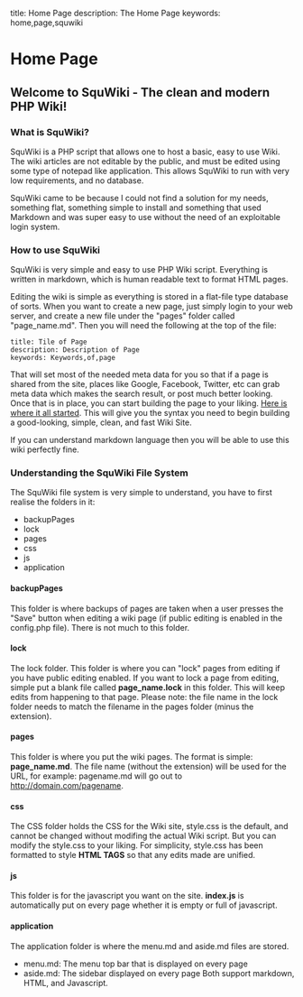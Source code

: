 title: Home Page
description: The Home Page
keywords: home,page,squwiki

# Home Page #

## Welcome to SquWiki - The clean and modern PHP Wiki! ##

### What is SquWiki? ###
SquWiki is a PHP script that allows one to host a basic, easy to use Wiki. The wiki articles are not editable by the public, and must be edited using some type of notepad like application. This allows SquWiki to run with very low requirements, and no database.

SquWiki came to be because I could not find a solution for my needs, something flat, something simple to install and something that used Markdown and was super easy to use without the need of an exploitable login system.

### How to use SquWiki ###
SquWiki is very simple and easy to use PHP Wiki script. Everything is written in markdown, which is human readable text to format HTML pages.

Editing the wiki is simple as everything is stored in a flat-file type database of sorts. When you want to create a new page, just simply login to your web server, and create a new file under the "pages" folder called "page_name.md".
Then you will need the following at the top of the file:

    title: Tile of Page
    description: Description of Page
    keywords: Keywords,of,page
    
That will set most of the needed meta data for you so that if a page is shared from the site, places like Google, Facebook, Twitter, etc can grab meta data which makes the search result, or post much better looking.
Once that is in place, you can start building the page to your liking. [Here is where it all started](http://daringfireball.net/projects/markdown/syntax). This will give you the syntax you need to begin building a good-looking, simple, clean, and fast Wiki Site.

If you can understand markdown language then you will be able to use this wiki perfectly fine.

### Understanding the SquWiki File System ###
The SquWiki file system is very simple to understand, you have to first realise the folders in it:
- backupPages
- lock
- pages
- css
- js
- application

#### backupPages ####
This folder is where backups of pages are taken when a user presses the "Save" button when editing a wiki page (if public editing is enabled in the config.php file). There is not much to this folder.

#### lock ####
The lock folder. This folder is where you can "lock" pages from editing if you have public editing enabled. If you want to lock a page from editing, simple put a blank file called **page_name.lock** in this folder. This will keep edits from happening to that page.
Please note: the file name in the lock folder needs to match the filename in the pages folder (minus the extension).

#### pages ####
This folder is where you put the wiki pages. The format is simple: **page_name.md**. The file name (without the extension) will be used for the URL, for example: pagename.md will go out to http://domain.com/pagename.

#### css ####
The CSS folder holds the CSS for the Wiki site, style.css is the default, and cannot be changed without modifing the actual Wiki script. But you can modify the style.css to your liking.
For simplicity, style.css has been formatted to style **HTML TAGS** so that any edits made are unified.

#### js ####
This folder is for the javascript you want on the site. **index.js** is automatically put on every page whether it is empty or full of javascript.

#### application ####
The application folder is where the menu.md and aside.md files are stored.
- menu.md: The menu top bar that is displayed on every page
- aside.md: The sidebar displayed on every page
Both support markdown, HTML, and Javascript.